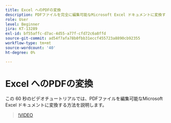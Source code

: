 ```yaml
---
title: Excel へのPDFの変換
description: PDFファイルを完全に編集可能なMicrosoft Excel ドキュメントに変換する
role: User
level: Beginner
jira: KT-13289
exl-id: bf55affc-d7ac-4d55-a77f-cfd72c6a8ffd
source-git-commit: ad54f7afa78b0fbb31eccf455723a8890cb92355
workflow-type: tm+mt
source-wordcount: '40'
ht-degree: 0%

---
```


# Excel へのPDFの変換

この 60 秒のビデオチュートリアルでは、PDFファイルを編集可能なMicrosoft Excel ドキュメントに変換する方法を説明します。

>[!VIDEO](https://video.tv.adobe.com/v/3409908?quality=12&learn=on&hidetitle=true)
